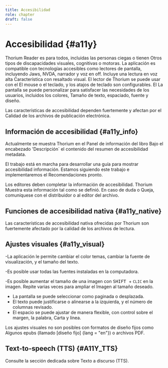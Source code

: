 ```yaml
---
title: Accesibilidad
role: chapter
draft: false
---
```


# Accesibilidad {#a11y}

Thorium Reader es para todos, incluidas las personas ciegas o tienen
Otros tipos de discapacidades visuales, cognitivas o motoras. La aplicación
es compatible con tecnologías accesibles como lectores de pantalla,
incluyendo Jaws, NVDA, narrador y voz en off. Incluye una lectura en voz alta
Característica con resaltado visual. El lector de Thorium se puede usar con el
El mouse o el teclado, y los atajos de teclado son configurables. El
La pantalla se puede personalizar para satisfacer las necesidades de los usuarios, incluidos los colores,
Tamaño de texto, espaciado, fuente y diseño.

Las características de accesibilidad dependen fuertemente y afectan por el
Calidad de los archivos de publicación electrónica.


## Información de accesibilidad {#a11y_info}

Actualmente se muestra Thorium en el Panel de información del libro 
Bajo el encabezado 'Descripción` el contenido del resumen de accesibilidad
metadata.

El trabajo está en marcha para desarrollar una guía para mostrar accesibilidad
información. Estamos siguiendo este trabajo e implementaremos el
Recomendaciones pronto.

Los editores deben completar la información de accesibilidad. Thorium
Muestra esta información tal como se definió. En caso de duda o
Queja, comuníquese con el distribuidor o al editor del archivo.

## Funciones de accesibilidad nativa {#a11y_native}

Las características de accesibilidad nativa ofrecidas por Thorium son fuertemente
afectado por la calidad de los archivos de lectura.

## Ajustes visuales {#a11y_visual}

-La aplicación le permite cambiar el color temas, cambiar la fuente de visualización, y el tamaño del texto.

-Es posible usar todas las fuentes instaladas en la computadora.

-Es posible aumentar el tamaño de una imagen con
<KBD> SHIFT </KBD> + `CLIC` en la imagen. Repite varias veces para ampliar el     Imagen al tamaño deseado.

- La pantalla se puede seleccionar como paginada o desplazada.
- El texto puede justificarse o alinearse a la izquierda, y el número de columnas revisado.
- El espacio se puede ajustar de manera flexible, con control sobre el margen, la palabra,     Carta y línea.

Los ajustes visuales no son posibles con formatos de diseño fijos como
Algunos epubs (llamado [diseño fijo] {lang = "en"}) o archivos PDF.


## Text-to-speech (TTS) {#A11Y_TTS}

Consulte la sección dedicada sobre Texto a discurso (TTS).